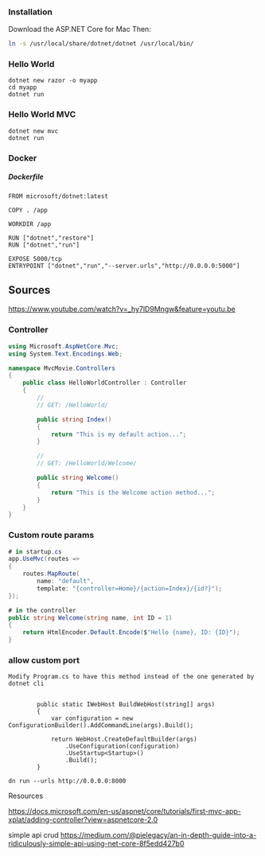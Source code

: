 

### Installation
Download the ASP.NET Core for Mac
Then:
```bash
ln -s /usr/local/share/dotnet/dotnet /usr/local/bin/
```

### Hello World
```
dotnet new razor -o myapp
cd myapp
dotnet run
```

### Hello World MVC
```
dotnet new mvc
dotnet run
```

### Docker

##### Dockerfile
```
FROM microsoft/dotnet:latest

COPY . /app

WORKDIR /app

RUN ["dotnet","restore"]
RUN ["dotnet","run"]

EXPOSE 5000/tcp
ENTRYPOINT ["dotnet","run","--server.urls","http://0.0.0.0:5000"]
```


## Sources

https://www.youtube.com/watch?v=_hy7lD9Mngw&feature=youtu.be


### Controller

```csharp
using Microsoft.AspNetCore.Mvc;
using System.Text.Encodings.Web;

namespace MvcMovie.Controllers
{
    public class HelloWorldController : Controller
    {
        // 
        // GET: /HelloWorld/

        public string Index()
        {
            return "This is my default action...";
        }

        // 
        // GET: /HelloWorld/Welcome/ 

        public string Welcome()
        {
            return "This is the Welcome action method...";
        }
    }
}

```

### Custom route params
```csharp
# in startup.cs
app.UseMvc(routes =>
{
    routes.MapRoute(
        name: "default",
        template: "{controller=Home}/{action=Index}/{id?}");
});

# in the controller
public string Welcome(string name, int ID = 1)
{
    return HtmlEncoder.Default.Encode($"Hello {name}, ID: {ID}");
}
```

### allow custom port

```
Modify Program.cs to have this method instead of the one generated by dotnet cli


        public static IWebHost BuildWebHost(string[] args)
        {
            var configuration = new ConfigurationBuilder().AddCommandLine(args).Build();

            return WebHost.CreateDefaultBuilder(args)
                .UseConfiguration(configuration)
                .UseStartup<Startup>()
                .Build();
        }

dn run --urls http://0.0.0.0:8000
```


Resources

https://docs.microsoft.com/en-us/aspnet/core/tutorials/first-mvc-app-xplat/adding-controller?view=aspnetcore-2.0

simple api crud
https://medium.com/@pielegacy/an-in-depth-guide-into-a-ridiculously-simple-api-using-net-core-8f5edd427b0